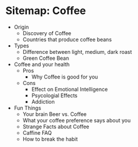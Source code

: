 # Sitemap: Coffee

- Origin 	
	- Discovery of Coffee
	- Countries that produce coffee beans
- Types
	- Difference between light, medium, dark roast
	- Green Coffee Bean
- Coffee and your health
	- Pros
		- Why Coffee is good for you
	- Cons
		- Effect on Emotional Intelligence
		- Psycologial Effects
		- Addiction
- Fun Things
	- Your brain Beer vs. Coffee
	- What your coffee preference says about you
	- Strange Facts about Coffee
	- Caffine FAQ		
	- How to break the habit
	
		

